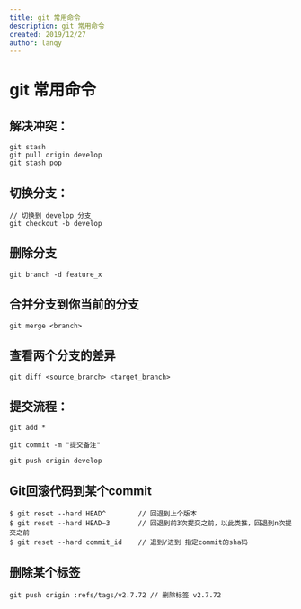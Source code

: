```yaml
---
title: git 常用命令
description: git 常用命令
created: 2019/12/27
author: lanqy
---
```

#  git 常用命令

## 解决冲突：

```text
git stash
git pull origin develop
git stash pop
```
## 切换分支：

```text
// 切换到 develop 分支
git checkout -b develop 
```
##  删除分支 

```text
git branch -d feature_x
```
##  合并分支到你当前的分支

```text
git merge <branch>
```
##  查看两个分支的差异

```text
git diff <source_branch> <target_branch>
```
## 提交流程：

```text
git add *

git commit -m "提交备注"

git push origin develop
```
## Git回滚代码到某个commit

```text
$ git reset --hard HEAD^        // 回退到上个版本
$ git reset --hard HEAD~3       // 回退到前3次提交之前，以此类推，回退到n次提交之前
$ git reset --hard commit_id    // 退到/进到 指定commit的sha码
```
## 删除某个标签

```text
git push origin :refs/tags/v2.7.72 // 删除标签 v2.7.72 
```
